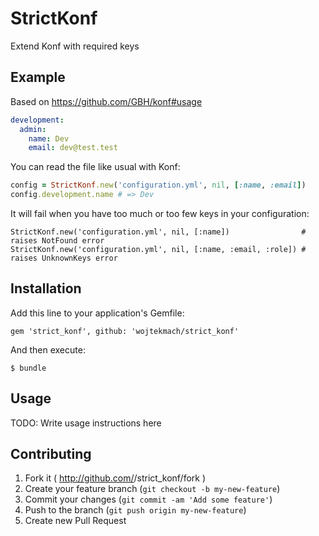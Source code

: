 # StrictKonf

Extend Konf with required keys

## Example

Based on <https://github.com/GBH/konf#usage>

```yaml
development:
  admin:
    name: Dev
    email: dev@test.test
```

You can read the file like usual with Konf:

```ruby
config = StrictKonf.new('configuration.yml', nil, [:name, :email])
config.development.name # => Dev
```

It will fail when you have too much or too few keys in your configuration:

```
StrictKonf.new('configuration.yml', nil, [:name])                # raises NotFound error
StrictKonf.new('configuration.yml', nil, [:name, :email, :role]) # raises UnknownKeys error
```

## Installation

Add this line to your application's Gemfile:

    gem 'strict_konf', github: 'wojtekmach/strict_konf'

And then execute:

    $ bundle

## Usage

TODO: Write usage instructions here

## Contributing

1. Fork it ( http://github.com/<my-github-username>/strict_konf/fork )
2. Create your feature branch (`git checkout -b my-new-feature`)
3. Commit your changes (`git commit -am 'Add some feature'`)
4. Push to the branch (`git push origin my-new-feature`)
5. Create new Pull Request
